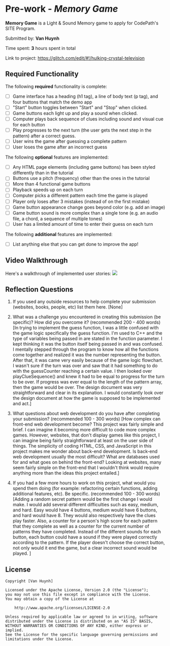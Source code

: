 # Pre-work - *Memory Game*

**Memory Game** is a Light & Sound Memory game to apply for CodePath's SITE Program. 

Submitted by: **Van Huynh**

Time spent: **3** hours spent in total

Link to project: https://glitch.com/edit/#!/hulking-crystal-television

## Required Functionality

The following **required** functionality is complete:

* [ ] Game interface has a heading (h1 tag), a line of body text (p tag), and four buttons that match the demo app
* [ ] "Start" button toggles between "Start" and "Stop" when clicked. 
* [ ] Game buttons each light up and play a sound when clicked. 
* [ ] Computer plays back sequence of clues including sound and visual cue for each button
* [ ] Play progresses to the next turn (the user gets the next step in the pattern) after a correct guess. 
* [ ] User wins the game after guessing a complete pattern
* [ ] User loses the game after an incorrect guess

The following **optional** features are implemented:

* [ ] Any HTML page elements (including game buttons) has been styled differently than in the tutorial
* [ ] Buttons use a pitch (frequency) other than the ones in the tutorial
* [ ] More than 4 functional game buttons
* [ ] Playback speeds up on each turn
* [ ] Computer picks a different pattern each time the game is played
* [ ] Player only loses after 3 mistakes (instead of on the first mistake)
* [ ] Game button appearance change goes beyond color (e.g. add an image)
* [ ] Game button sound is more complex than a single tone (e.g. an audio file, a chord, a sequence of multiple tones)
* [ ] User has a limited amount of time to enter their guess on each turn

The following **additional** features are implemented:

- [ ] List anything else that you can get done to improve the app!

## Video Walkthrough

Here's a walkthrough of implemented user stories:
![](https://cdn.glitch.com/bd82d275-1de2-4bce-8a02-3471b0ab46b2%2Fgiffy.gif?v=1616611705499)


## Reflection Questions
1. If you used any outside resources to help complete your submission (websites, books, people, etc) list them here. 
[None]

2. What was a challenge you encountered in creating this submission (be specific)? How did you overcome it? (recommended 200 - 400 words) 
[In trying to implement the guess function, I was a little confused with the game logic specifically the guess function.  I'm used to C++ and the type of variables being passed in are stated in the function parameter.  I kept thinking it was the button itself being passed in and was confused. I mentally stepped through the program to know how all the functions come together and realized it was the number representing the button.  After that, it was came very easily because of the game logic flowchart.  I wasn't sure if the turn was over and saw that it had something to do with the guessCounter reaching a certain value.  I then looked over playClueSequence() and knew it had to be equal to progress for the turn to be over.  If progress was ever equal to the length of the pattern array, then the game would be over. The design document was very straightforward and clear in its explanation.  I would constantly look over the design document at how the game is supposed to be implemented and act.]

3. What questions about web development do you have after completing your submission? (recommended 100 - 300 words) 
[How complex can front-end web development become?  This project was fairly simple and brief.  I can imagine it becoming more difficult to code more complex games.  However, websites, that don't display games like this project, I can imagine being fairly straightforward at least on the user side of things.  The simplicity of coding HTML, CSS, and JavaScript in this project makes me wonder about back-end development. Is back-end web development usually the most difficult?  What are databases used for and what goes on behind the front-end?  Looking at websites, many seem fairly simple on the front-end that I wouldn't think would require anything more than the ideas this project entailed.]

4. If you had a few more hours to work on this project, what would you spend them doing (for example: refactoring certain functions, adding additional features, etc). Be specific. (recommended 100 - 300 words) 
[Adding a random secret pattern would be the first change I would make.  I would add several different difficulties such as easy, medium, and hard.   Easy would have 4 buttons, medium would have 6 buttons, and hard would have 8.  They would also respectively have the clues play faster.  Also, a counter for a person's high score for each pattern that they complete as well as a counter for the current number of patterns they have completed.  Instead of the different sounds for each button, each button could have a sound if they were played correctly according to the pattern.  If the player doesn't choose the correct button, not only would it end the game, but a clear incorrect sound would be played.  ]



## License

    Copyright [Van Huynh]

    Licensed under the Apache License, Version 2.0 (the "License");
    you may not use this file except in compliance with the License.
    You may obtain a copy of the License at

        http://www.apache.org/licenses/LICENSE-2.0

    Unless required by applicable law or agreed to in writing, software
    distributed under the License is distributed on an "AS IS" BASIS,
    WITHOUT WARRANTIES OR CONDITIONS OF ANY KIND, either express or implied.
    See the License for the specific language governing permissions and
    limitations under the License.